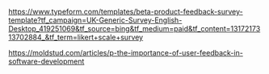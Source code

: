 https://www.typeform.com/templates/beta-product-feedback-survey-template?tf_campaign=UK-Generic-Survey-English-Desktop_419251069&tf_source=bing&tf_medium=paid&tf_content=1317217313702884_&tf_term=likert+scale+survey


https://moldstud.com/articles/p-the-importance-of-user-feedback-in-software-development

